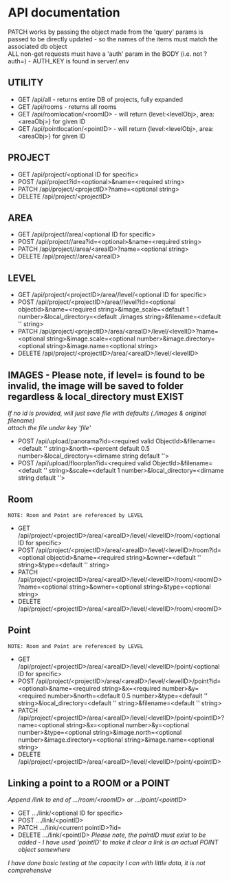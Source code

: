# API documentation

PATCH works by passing the object made from the 'query' params is passed to be directly updated - so the names of the items must match the associated db object  
ALL non-get requests must have a 'auth' param in the BODY (i.e. not ?auth=) - AUTH_KEY is found in server/.env  

## UTILITY

- GET /api/all - returns entire DB of projects, fully expanded
- GET /api/rooms - returns all rooms
- GET /api/roomlocation/\<roomID> - will return {level:\<levelObj>, area:\<areaObj>} for given ID
- GET /api/pointlocation/\<pointID> - will return {level:\<levelObj>, area:\<areaObj>} for given ID

## PROJECT
- GET /api/project/\<optional ID for specific>
- POST /api/project?id=\<optional>&name=\<required string>
- PATCH /api/project/\<projectID>?name=\<optional string>
- DELETE /api/project/\<projectID>

## AREA

- GET /api/project/<projectID>/area/\<optional ID for specific>
- POST /api/project/<projectID>/area?id=\<optional>&name=\<required string>
- PATCH /api/project/<projectID>/area/\<areaID>?name=\<optional string>
- DELETE /api/project/<projectID>/area/\<areaID>

## LEVEL

- GET /api/project/\<projectID>/area/<areaID>/level/\<optional ID for specific>
- POST /api/project/\<projectID>/area/<areaID>/level?id=\<optional objectid>&name=\<required string>&image_scale=\<default 1 number>&local_directory=\<default ./images string>&filename=\<default '' string>
- PATCH /api/project/\<projectID>/area/\<areaID>/level/\<levelID>?name=\<optional string>&image.scale=\<optional number>&image.directory=\<optional string>&image.name=\<optional string> 
- DELETE /api/project/\<projectID>/area/\<areaID>/level/\<levelID>

## IMAGES - Please note, if level=<uuid> is found to be invalid, the image will be saved to folder regardless & local_directory must EXIST
*If no id is provided, will just save file with defaults (./images & original filename)*  
*attach the file under key 'file'*
- POST /api/upload/panorama?id=\<required valid ObjectId>&filename=\<default '' string>&north=\<percent default 0.5 number>&local_directory=\<dirname string default ''>
- POST /api/upload/floorplan?id=\<required valid ObjectId>&filename=\<default '' string>&scale=\<default 1 number>&local_directory=\<dirname string default ''>



## Room
```NOTE: Room and Point are referenced by LEVEL```
- GET /api/project/\<projectID>/area/\<areaID>/level/\<levelID>/room/\<optional ID for specific>
- POST /api/project/\<projectID>/area/\<areaID>/level/\<levelID>/room?id=\<optional objectid>&name=\<required string>&owner=\<default '' string>&type=\<default '' string>
- PATCH /api/project/\<projectID>/area/\<areaID>/level/\<levelID>/room/\<roomID>?name=\<optional string>&owner=\<optional string>&type=\<optional string>
- DELETE /api/project/\<projectID>/area/\<areaID>/level/\<levelID>/room/\<roomID>

## Point
```NOTE: Room and Point are referenced by LEVEL```
- GET /api/project/\<projectID>/area/\<areaID>/level/\<levelID>/point/\<optional ID for specific>
- POST /api/project/\<projectID>/area/\<areaID>/level/\<levelID>/point?id=\<optional>&name=\<required string>&x=\<required number>&y=\<required number>&north=\<default 0.5 number>&type=\<default '' string>&local_directory=\<default '' string>&filename=\<default '' string> 
- PATCH /api/project/\<projectID>/area/\<areaID>/level/\<levelID>/point/\<pointID>?name=\<optional string>&x=\<optional number>&y=\<optional number>&type=\<optional string>&image.north=\<optional number>&image.directory=\<optional string>&image.name=\<optional string> 
- DELETE /api/project/\<projectID>/area/\<areaID>/level/\<levelID>/point/\<pointID>

## Linking a point to a ROOM or a POINT
*Append /link to end of .../room/\<roomID> or .../point/\<pointID>*
- GET .../link/\<optional ID for specific>
- POST .../link/\<pointID>
- PATCH .../link/\<current pointID>?id=<new pointID>
- DELETE .../link/\<pointID>
*Please note, the pointID must exist to be added - I have used 'pointID' to make it clear a link is an actual POINT object somewhere*


*I have done basic testing at the capacity I can with little data, it is not comprehensive*
